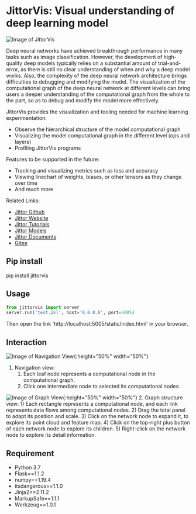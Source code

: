 # JittorVis: Visual understanding of deep learning model

![Image of JittorVis](https://github.com/swordsbird/JittorVis/raw/main/overview.png)

Deep neural networks have achieved breakthrough performance in many tasks such as image classification. However, the development of high-quality deep models typically relies on a substantial amount of trial-and-error, as there is still no clear understanding of when and why a deep model works. Also, the complexity of the deep neural network architecture brings difficulties to debugging and modifying the model. The visualization of the computational graph of the deep neural network at different levels can bring users a deeper understanding of the computational graph from the whole to the part, so as to debug and modify the model more effectively.

JittorVis provides the visualization and tooling needed for machine learning experimentation:
* Observe the hierarchical structure of the model computational graph 
* Visualizing the model computational graph in the different level (ops and layers)
* Profiling JittorVis programs

Features to be supported in the future:
* Tracking and visualizing metrics such as loss and accuracy
* Viewing linechart of weights, biases, or other tensors as they change over time
* And much more

Related Links:
*  [Jittor Github](https://github.com/jittor/jittor/)
*  [Jittor Website](https://cg.cs.tsinghua.edu.cn/jittor/)
*  [Jittor Tutorials](https://cg.cs.tsinghua.edu.cn/jittor/tutorial/)
*  [Jittor Models](https://cg.cs.tsinghua.edu.cn/jittor/resources/)
*  [Jittor Documents](https://cg.cs.tsinghua.edu.cn/jittor/assets/docs/index.html)
*  [Gitee](https://gitee.com/jittor/jittor)

## Pip install
pip install jittorvis

## Usage
```python
from jittorvis import server
server.run('test.pkl', host='0.0.0.0', port=5005)
```
Then open the link 'http://localhost:5005/static/index.html' in your browser.

## Interaction

![Image of Navigation View](https://github.com/swordsbird/JittorVis/raw/main/navigation.png){:height="50%" width="50%"}
1. Navigation view:
    1) Each leaf node represents a computational node in the computational graph.
    2) Click one intermediate node to selected its computational nodes.


![Image of Graph View](https://github.com/swordsbird/JittorVis/raw/main/graph.png){:height="50%" width="50%"}
2. Graph structure view:
    1) Each rectangle represents a computational node, and each link represents data flows among computational nodes.
    2) Drag the total panel to adapt its position and scale.
    3) Click on the network node to expand it, to explore its point cloud and feature map.
    4) Click on the top-right plus button of each network node to explore its children.
    5) Right-click on the network node to explore its detail information.

## Requirement
* Python 3.7
* Flask==1.1.2
* numpy==1.19.4
* itsdangerous==1.1.0
* Jinja2==2.11.2
* MarkupSafe==1.1.1
* Werkzeug==1.0.1
